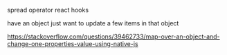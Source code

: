 spread operator react hooks

have an object
just want to update a few items in that object

https://stackoverflow.com/questions/39462733/map-over-an-object-and-change-one-properties-value-using-native-js